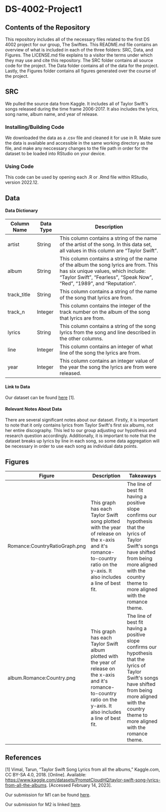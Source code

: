 # DS-4002-Project1

## Contents of the Repository

This repository includes all of the necessary files related to the first DS 4002 project for our group, The Swifties. This README.md file contains an overview of what is included in each of the three folders: SRC, Data, and Figures. The LICENSE.md file explains to a visitor the terms under which they may use and cite this repository. The SRC folder contains all source code for the project. The Data folder contains all of the data for the project. Lastly, the Figures folder contains all figures generated over the course of the project.

## SRC

We pulled the source data from Kaggle. It includes all of Taylor Swift's songs released during the time frame 2006-2017. It also includes the lyrics, song name, album name, and year of release.

### Installing/Building Code

We downloaded the data as a .csv file and cleaned it for use in R. Make sure the data is available and accessible in the same working directory as the file, and make any neccessary changes to the file path in order for the dataset to be loaded into RStudio on your device.

### Using Code

This code can be used by opening each .R or .Rmd file within RStudio, version 2022.12.

## Data

#### Data Dictionary

| Column Name | Data Type   | Description |
| ----------- | ----------- | ----------- |
| artist      | String      | This column contains a string of the name of the artist of the song. In this data set, all values in this column are “Taylor Swift”. |
| album       | String      | This column contains a string of the name of the album the song lyrics are from. This has six unique values, which include: “Taylor Swift”, “Fearless”, “Speak Now”, “Red”, “1989”, and “Reputation”. |
| track_title | String      | This column contains a string of the name of the song that lyrics are from. |
| track_n     | Integer     | This column contains the integer of the track number on the album of the song that lyrics are from. |
| lyrics      | String      | This column contains a string of the song lyrics from the song and line described in the other columns. |
| line        | Integer     | This column contains an integer of what line of the song the lyrics are from. |
| year        | Integer     | This column contains an integer value of the year the song the lyrics are from were released. |

#### Link to Data

Our dataset can be found [here](https://www.kaggle.com/datasets/PromptCloudHQ/taylor-swift-song-lyrics-from-all-the-albums) [1].

#### Relevant Notes About Data

There are several significant notes about our dataset. Firstly, it is important to note that it only contains lyrics from Taylor Swift's first six albums, not her entire discography. This led to our group adjusting our hypothesis and research question accordingly. Additionally, it is important to note that the dataset breaks up lyrics by line in each song, so some data aggregation will be necessary in order to use each song as individual data points.

## Figures 

| Figure      | Description | Takeaways   |
| ----------- | ----------- | ----------- |
| Romance:CountryRatioGraph.png| This graph has each Taylor Swift song plotted with the year of release on the x-axis and it's romance-to-country ratio on the y-axis. It also includes a line of best fit.| The line of best fit having a positive slope confirms our hypothesis that the lyrics of Taylor Swift's songs have shifted from being more aligned with the country theme to more aligned with the romance theme. |
| album.Romance:Country.png |  This graph has each Taylor Swift album plotted with the year of release on the x-axis and it's romance-to-country ratio on the y-axis. It also includes a line of best fit. | The line of best fit having a positive slope confirms our hypothesis that the lyrics of Taylor Swift's songs have shifted from being more aligned with the country theme to more aligned with the romance theme. |

## References

[1] Vimal, Tarun, “Taylor Swift Song Lyrics from all the albums,” Kaggle.com, CC BY-SA 4.0, 2018. [Online]. Available: https://www.kaggle.com/datasets/PromptCloudHQ/taylor-swift-song-lyrics-from-all-the-albums. [Accessed February 14, 2023].

Our submission for M1 can be found [here](https://docs.google.com/document/d/1kSw-WgsIzZXb8ecAi_E-I_ueoU8nlRZUaWE8Y-7jrLc/edit?usp=sharing).

Our submission for M2 is linked [here](https://docs.google.com/document/d/1C0tUSKeAW0-qPkJrtTJGI97A4vV8yJptQ7cCOelM19A/edit?usp=sharing).
